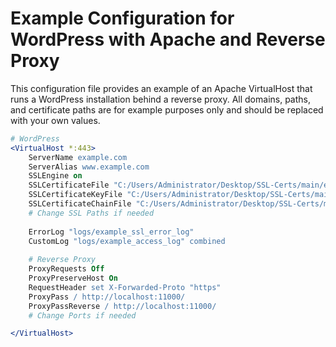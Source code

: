 # Example Configuration for WordPress with Apache and Reverse Proxy

This configuration file provides an example of an Apache VirtualHost that runs a WordPress installation behind a reverse proxy. All domains, paths, and certificate paths are for example purposes only and should be replaced with your own values.

```apache
# WordPress
<VirtualHost *:443>
    ServerName example.com
    ServerAlias www.example.com
    SSLEngine on
    SSLCertificateFile "C:/Users/Administrator/Desktop/SSL-Certs/main/example.com-crt.pem"
    SSLCertificateKeyFile "C:/Users/Administrator/Desktop/SSL-Certs/main/example.com-key.pem"
    SSLCertificateChainFile "C:/Users/Administrator/Desktop/SSL-Certs/main/example.com-chain.pem"
    # Change SSL Paths if needed
    
    ErrorLog "logs/example_ssl_error_log"
    CustomLog "logs/example_access_log" combined
    
    # Reverse Proxy
    ProxyRequests Off
    ProxyPreserveHost On
    RequestHeader set X-Forwarded-Proto "https"
    ProxyPass / http://localhost:11000/
    ProxyPassReverse / http://localhost:11000/
    # Change Ports if needed

</VirtualHost>
